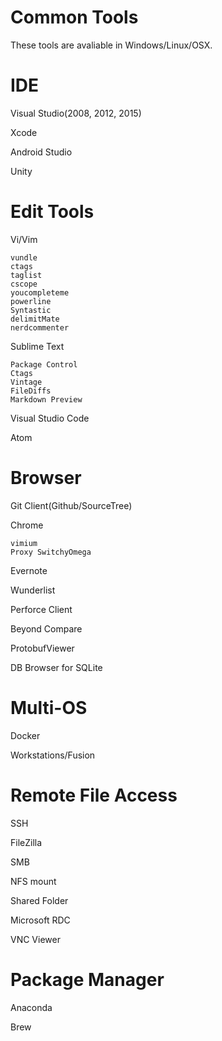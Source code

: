 Common Tools
========
These tools are avaliable in Windows/Linux/OSX.

# IDE

Visual Studio(2008, 2012, 2015)

Xcode

Android Studio

Unity

# Edit Tools
Vi/Vim

	vundle
	ctags
	taglist
	cscope
	youcompleteme
	powerline
	Syntastic
	delimitMate
	nerdcommenter


Sublime Text
	
	Package Control
	Ctags
	Vintage
	FileDiffs
	Markdown Preview


Visual Studio Code

Atom

# Browser

Git Client(Github/SourceTree)

Chrome

	vimium
	Proxy SwitchyOmega

Evernote

Wunderlist

Perforce Client

Beyond Compare

ProtobufViewer

DB Browser for SQLite


# Multi-OS

Docker

Workstations/Fusion



# Remote File Access

SSH

FileZilla

SMB

NFS mount

Shared Folder

Microsoft RDC

VNC Viewer


# Package Manager

Anaconda

Brew
